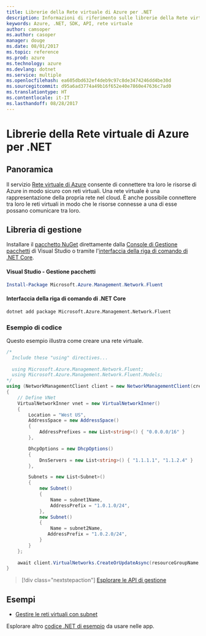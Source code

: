 ```yaml
---
title: Librerie della Rete virtuale di Azure per .NET
description: Informazioni di riferimento sulle librerie della Rete virtuale di Azure per .NET
keywords: Azure, .NET, SDK, API, rete virtuale
author: camsoper
ms.author: casoper
manager: douge
ms.date: 08/01/2017
ms.topic: reference
ms.prod: azure
ms.technology: azure
ms.devlang: dotnet
ms.service: multiple
ms.openlocfilehash: ea605dbd632ef4deb9c97c8de3474246dd4be30d
ms.sourcegitcommit: d95a6ad3774a49b16f652e40e7860e47636c7ad0
ms.translationtype: HT
ms.contentlocale: it-IT
ms.lasthandoff: 08/28/2017
---
```

# <a name="azure-virtual-network-libraries-for-net"></a>Librerie della Rete virtuale di Azure per .NET

## <a name="overview"></a>Panoramica
Il servizio [Rete virtuale di Azure](/azure/virtual-network/virtual-networks-overview) consente di connettere tra loro le risorse di Azure in modo sicuro con reti virtuali. Una rete virtuale è una rappresentazione della propria rete nel cloud. È anche possibile connettere tra loro le reti virtuali in modo che le risorse connesse a una di esse possano comunicare tra loro. 

## <a name="management-library"></a>Libreria di gestione

Installare il [pacchetto NuGet](https://www.nuget.org/packages/Microsoft.Azure.Management.Network.Fluent) direttamente dalla [Console di Gestione pacchetti][PackageManager] di Visual Studio o tramite l'[interfaccia della riga di comando di .NET Core][DotNetCLI].

#### <a name="visual-studio-package-manager"></a>Visual Studio - Gestione pacchetti

```powershell
Install-Package Microsoft.Azure.Management.Network.Fluent
```

#### <a name="net-core-cli"></a>Interfaccia della riga di comando di .NET Core

```bash
dotnet add package Microsoft.Azure.Management.Network.Fluent
```

### <a name="code-example"></a>Esempio di codice
Questo esempio illustra come creare una rete virtuale.

```csharp
/* 
  Include these "using" directives...
  
  using Microsoft.Azure.Management.Network.Fluent;
  using Microsoft.Azure.Management.Network.Fluent.Models;
*/
using (NetworkManagementClient client = new NetworkManagementClient(credentials))
{
    // Define VNet
    VirtualNetworkInner vnet = new VirtualNetworkInner()
    {
        Location = "West US",
        AddressSpace = new AddressSpace()
        {
            AddressPrefixes = new List<string>() { "0.0.0.0/16" }
        },

        DhcpOptions = new DhcpOptions()
        {
            DnsServers = new List<string>() { "1.1.1.1", "1.1.2.4" }
        },

        Subnets = new List<Subnet>()
        {
            new Subnet()
            {
                Name = subnet1Name,
                AddressPrefix = "1.0.1.0/24",
            },
            new Subnet()
            {
                Name = subnet2Name,
               AddressPrefix = "1.0.2.0/24",
            }
        }
    };
    
    await client.VirtualNetworks.CreateOrUpdateAsync(resourceGroupName, vNetName, vnet);
}

```

> [!div class="nextstepaction"]
> [Esplorare le API di gestione](/dotnet/api/overview/azure/network/management)

## <a name="samples"></a>Esempi
- [Gestire le reti virtuali con subnet](https://github.com/Azure-Samples/network-dotnet-manage-virtual-network)

Esplorare altro [codice .NET di esempio](https://azure.microsoft.com/resources/samples/?platform=dotnet) da usare nelle app.


[PackageManager]: https://docs.microsoft.com/nuget/tools/package-manager-console 
[DotNetCLI]: https://docs.microsoft.com/dotnet/core/tools/dotnet-add-package 


